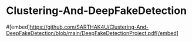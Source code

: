 # Clustering-And-DeepFakeDetection
#[embed]https://github.com/SARTHAK4U/Clustering-And-DeepFakeDetection/blob/main/DeepFakeDetectionProject.pdf[/embed]
